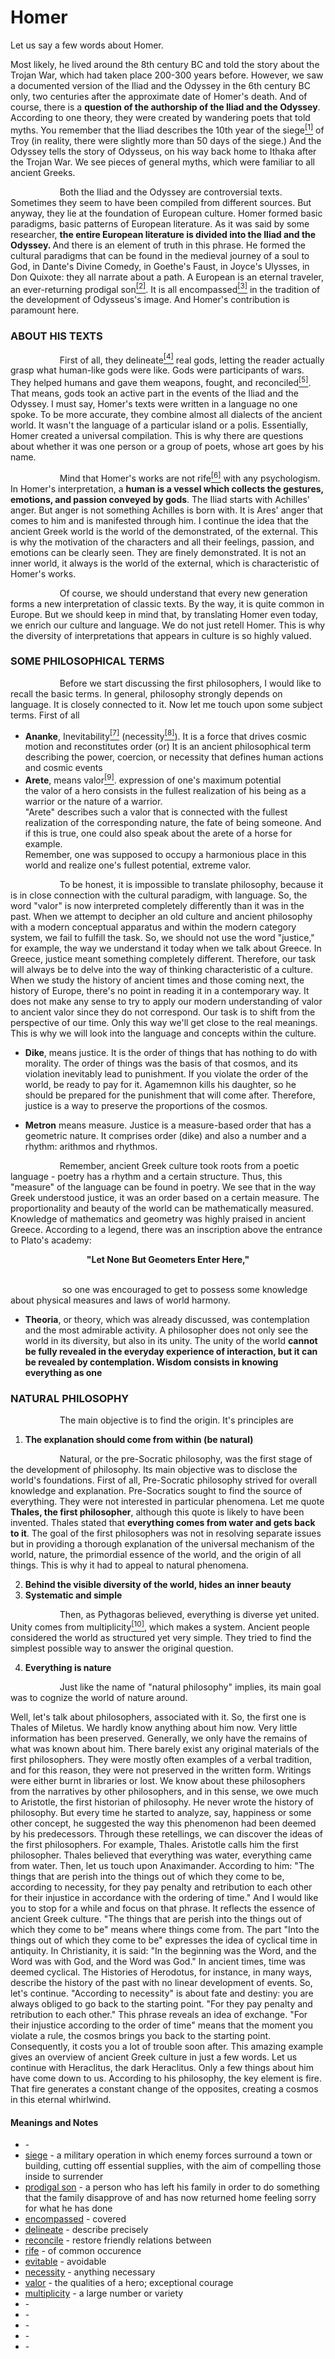 # Homer

Let us say a few words about Homer. 
<p>
Most likely, he lived around the 8th century BC and told the story about the Trojan War, which had taken place 200-300 years before. However, we saw a documented version of the Iliad and the Odyssey in the 6th century BC only, two centuries after the approximate date of Homer's death. And of course, there is a <b>question of the authorship of the Iliad and the Odyssey</b>. According to one theory, they were created by wandering poets that told myths. You remember that the Iliad describes the 10th year of the siege<a href="#m1" id="w1"><sup>[1]</sup></a> of Troy (in reality, there were slightly more than 50 days of the siege.) And the Odyssey tells the story of Odysseus, on his way back home to Ithaka after the Trojan War. We see pieces of general myths, which were familiar to all ancient Greeks.
</p>
<p>
&nbsp;&nbsp;&nbsp;&nbsp;&nbsp;&nbsp;&nbsp;&nbsp;&nbsp;&nbsp;&nbsp;&nbsp;&nbsp;&nbsp;&nbsp;&nbsp;&nbsp;&nbsp;&nbsp;&nbsp;Both the Iliad and the Odyssey are controversial texts. Sometimes they seem to have been compiled from different sources. But anyway, they lie at the foundation of European culture. Homer formed basic paradigms, basic patterns of European literature. As it was said by some researcher, <b> the entire European literature is divided into the Iliad and the Odyssey. </b>And there is an element of truth in this phrase. He formed the  cultural paradigms that can be found in the medieval journey of a soul to God, in Dante's Divine Comedy, in Goethe's Faust, in Joyce's Ulysses, in Don Quixote: they all narrate about a path. A European is an eternal traveler, an ever-returning prodigal son<a href="#m2" id="w2"><sup>[2]</sup></a>. It is all encompassed<a href="#m3" id="w3"><sup>[3]</sup></a> in the tradition of the development of Odysseus's image. And Homer's contribution is paramount here.
</p>

### ABOUT HIS TEXTS

<p>
&nbsp;&nbsp;&nbsp;&nbsp;&nbsp;&nbsp;&nbsp;&nbsp;&nbsp;&nbsp;&nbsp;&nbsp;&nbsp;&nbsp;&nbsp;&nbsp;&nbsp;&nbsp;&nbsp;&nbsp;First of all, they delineate<a href="#m4" id="w4"><sup>[4]</sup></a> real gods, letting the reader actually grasp what human-like gods were like. Gods were participants of wars. They helped humans and gave them weapons, fought, and reconciled<a href="#m5" id="w5"><sup>[5]</sup></a>. That means, gods took an active part in the events of the Iliad and the Odyssey. I must say, Homer's texts were written in a language no one spoke. To be more accurate, they combine almost all dialects of the ancient world. It wasn't the language of a particular island or a polis. Essentially, Homer created a universal compilation. This is why there are questions about whether it was one person or a group of poets, whose art goes by his name. 
</p>
<p>
&nbsp;&nbsp;&nbsp;&nbsp;&nbsp;&nbsp;&nbsp;&nbsp;&nbsp;&nbsp;&nbsp;&nbsp;&nbsp;&nbsp;&nbsp;&nbsp;&nbsp;&nbsp;&nbsp;&nbsp;Mind that Homer's works are not rife<a href="#m6" id="w6"><sup>[6]</sup></a> with any psychologism. In Homer's interpretation, a <b>human is a vessel which collects the gestures, emotions, and passion conveyed by gods</b>. The Iliad starts with Achilles' anger. But anger is not something Achilles is born with. It is Ares' anger that comes to him and is manifested through him. I continue the idea that the ancient Greek world is the world of the demonstrated, of the external. This is why the motivation of the characters and all their feelings, passion, and emotions can be clearly seen. They are finely demonstrated. It is not an inner world, it always is the world of the external, which is characteristic of Homer's works.
</p>
<p>
&nbsp;&nbsp;&nbsp;&nbsp;&nbsp;&nbsp;&nbsp;&nbsp;&nbsp;&nbsp;&nbsp;&nbsp;&nbsp;&nbsp;&nbsp;&nbsp;&nbsp;&nbsp;&nbsp;&nbsp;Of course, we should understand that every new generation forms a new interpretation of classic texts. By the way, it is quite common in Europe. But we should keep in mind that, by translating Homer even today, we enrich our culture and language. We do not just retell Homer. This is why the diversity of interpretations that appears in culture is so highly valued. 
</p>

### SOME PHILOSOPHICAL TERMS

<p>
&nbsp;&nbsp;&nbsp;&nbsp;&nbsp;&nbsp;&nbsp;&nbsp;&nbsp;&nbsp;&nbsp;&nbsp;&nbsp;&nbsp;&nbsp;&nbsp;&nbsp;&nbsp;&nbsp;&nbsp;Before we start discussing the first philosophers, I would like to recall the basic terms. In general, philosophy strongly depends on language. It is closely connected to it. Now let me touch upon some subject terms. First of all

  - <b>Ananke</b>, Inevitability<a href="#m7" id="w7"><sup>[7]</sup></a> (necessity<a href="#m8" id="w8"><sup>[8]</sup></a>). It is a force that drives cosmic motion and reconstitutes order (or) It is an ancient philosophical term describing the power, coercion, or necessity that defines human actions and cosmic events
  - <b>Arete</b>, means valor<a href="#m9" id="w9"><sup>[9]</sup></a>. expression of one's maximum potential <br>
     the valor of a hero consists in the fullest realization of his being as a warrior or the nature of a warrior. <br>
     "Arete" describes such a valor that is connected with the fullest realization of the corresponding nature, the fate of being someone. And if this is true, one could also speak about the arete of a horse for example. <br>
     Remember, one was supposed to occupy a harmonious place in this world and realize one's fullest potential, extreme valor. 

<p>
&nbsp;&nbsp;&nbsp;&nbsp;&nbsp;&nbsp;&nbsp;&nbsp;&nbsp;&nbsp;&nbsp;&nbsp;&nbsp;&nbsp;&nbsp;&nbsp;&nbsp;&nbsp;&nbsp;&nbsp;To be honest, it is impossible to translate philosophy, because it is in close connection with the cultural paradigm, with language. So, the word "valor" is now interpreted completely differently than it was in the past. When we attempt to decipher an old culture and ancient philosophy with a modern conceptual apparatus and within the modern category system, we fail to fulfill the task. So, we should not use the word "justice," for example, the way we understand it today when we talk about Greece. In Greece, justice meant something completely different. Therefore, our task will always be to delve into the way of thinking characteristic of a culture. When we study the history of ancient times and those coming next, the history of Europe, there's no point in reading it in a contemporary way. It does not make any sense to try to apply our modern 
understanding of valor to ancient valor since they do not correspond. Our task is to shift from the perspective of our time. Only this way we'll get close 
to the real meanings. This is why we will look into the language and concepts within the culture.
</p> 

  - <b>Dike</b>, means justice. It is the order of things that has nothing to do with morality. The order of things was the basis of that cosmos, and its violation inevitably lead to punishment. If you violate the order of the world, be ready to pay for it. Agamemnon kills his daughter, so he should be prepared for the punishment that will come after. Therefore, justice is a way to preserve the proportions of the cosmos.

  - <b>Metron</b> means measure. Justice is a measure-based order that has a geometric nature. It comprises order (dike) and also a 
number and a rhythm: arithmos and rhythmos. 
<p>
&nbsp;&nbsp;&nbsp;&nbsp;&nbsp;&nbsp;&nbsp;&nbsp;&nbsp;&nbsp;&nbsp;&nbsp;&nbsp;&nbsp;&nbsp;&nbsp;&nbsp;&nbsp;&nbsp;&nbsp;Remember, ancient Greek culture took roots from a poetic language - poetry has a rhythm and a certain structure. Thus, this "measure" of the language can be found in poetry. We see that in the way Greek understood justice, it was an order based on a certain measure. The proportionality and beauty of the world can be mathematically measured. Knowledge of mathematics and geometry was highly praised in ancient Greece. According to a legend, there was an inscription above the entrance to Plato's academy: 
</p>
<div align="center">
  <b>
    "Let None But Geometers Enter Here,"
  </b>
</div>
<br>
<p>
&nbsp;&nbsp;&nbsp;&nbsp;&nbsp;&nbsp;&nbsp;&nbsp;&nbsp;&nbsp;&nbsp;&nbsp;&nbsp;&nbsp;&nbsp;&nbsp;&nbsp;&nbsp;&nbsp;&nbsp;  so one was encouraged to get to possess some knowledge about physical measures and laws of world harmony.
</p>

 - <b>Theoria</b>, or theory, which was already discussed, was contemplation and the most admirable activity.
   A philosopher does not only see the world in its diversity, but also in its unity. The unity of the world <b>cannot be fully revealed in the everyday experience of interaction, but it can be revealed by contemplation. Wisdom consists in knowing everything as one </b>

### NATURAL PHILOSOPHY

&nbsp;&nbsp;&nbsp;&nbsp;&nbsp;&nbsp;&nbsp;&nbsp;&nbsp;&nbsp;&nbsp;&nbsp;&nbsp;&nbsp;&nbsp;&nbsp;&nbsp;&nbsp;&nbsp;&nbsp;The main objective is to find the origin. It's principles are
1. **The explanation should come from within (be natural)**
<p>
&nbsp;&nbsp;&nbsp;&nbsp;&nbsp;&nbsp;&nbsp;&nbsp;&nbsp;&nbsp;&nbsp;&nbsp;&nbsp;&nbsp;&nbsp;&nbsp;&nbsp;&nbsp;&nbsp;&nbsp;Natural, or the pre-Socratic philosophy, was the first stage of the development of philosophy. Its main objective was to disclose the world's foundations. First of all, Pre-Socratic philosophy strived for overall knowledge and explanation. Pre-Socratics sought to find the source of everything. They were not interested in particular phenomena. Let me quote <b>Thales, the first philosopher</b>, although this quote is likely to have been invented. Thales stated that <b>everything comes from water and gets back to it</b>. The goal of the first philosophers was not in resolving separate issues but in providing a thorough explanation of the universal mechanism of the world, nature, the primordial essence of the world, and the origin of all things. This is why it had to appeal to natural phenomena.
</p>

2. **Behind the visible diversity of the world, hides an inner beauty**
3. **Systematic and simple**
<p>
&nbsp;&nbsp;&nbsp;&nbsp;&nbsp;&nbsp;&nbsp;&nbsp;&nbsp;&nbsp;&nbsp;&nbsp;&nbsp;&nbsp;&nbsp;&nbsp;&nbsp;&nbsp;&nbsp;&nbsp;Then, as Pythagoras believed, everything is diverse yet united. Unity comes from multiplicity<a href="#m10" id="w10"><sup>[10]</sup></a>, which makes a system. Ancient people considered the world as structured yet very simple. They tried to find the simplest possible way to answer the original question.
</p>

4. **Everything is nature**
<p>
&nbsp;&nbsp;&nbsp;&nbsp;&nbsp;&nbsp;&nbsp;&nbsp;&nbsp;&nbsp;&nbsp;&nbsp;&nbsp;&nbsp;&nbsp;&nbsp;&nbsp;&nbsp;&nbsp;&nbsp;Just like the name of "natural philosophy" implies, its main goal was to cognize the world of nature around.
</p>
<p>
Well, let's talk about philosophers, associated with it. So, the first one is Thales of Miletus. We hardly know anything about him now. Very little information has been preserved. Generally, we only have the remains of what was known about him. There barely exist any original materials of the first philosophers. They were mostly often examples of a verbal tradition, and for this reason, they were not preserved in the written form. Writings were either burnt in libraries or lost. We know about these 
philosophers from the narratives by other philosophers, and in this sense, we owe much to Aristotle, the first historian of philosophy. He never wrote the history of philosophy. But every time he started to analyze, say, happiness or some other concept, he suggested the way this phenomenon had been deemed by his predecessors. Through these retellings, we can discover the ideas of the first philosophers. For example, Thales. Aristotle calls him the first philosopher. Thales believed that everything was water, everything came from water. Then, let us touch upon Anaximander. According to him: "The things that are perish into the things out of which they come to be, according to necessity, for they pay penalty and retribution to each other for their injustice in accordance with the ordering of time." And I would like you to stop for a while and focus on that phrase. It reflects the essence of ancient Greek culture. "The things that are perish into the things out of which they come to be" means where things come 
from. The part "Into the things out of which they come to be" expresses the idea of cyclical time in antiquity. In Christianity, it is said: "In the beginning was the Word, and the Word was with God, and the Word was God." In ancient times, time was deemed cyclical. The Histories of Herodotus, for instance, in many ways, describe the history of the past with no linear development of events. So, let's continue. "According to necessity" is about fate and destiny: you are always obliged to go back to the starting point. "For they pay penalty and retribution to each other." This phrase reveals an idea of exchange. "For their injustice according to the order of time" means that the moment you violate a rule, the cosmos brings you back to the starting point. Consequently, it costs you a lot of trouble soon after. This amazing example gives an overview of ancient Greek culture in just a few words. Let us continue with Heraclitus, the dark Heraclitus. Only a few things about him have come down to us. According to his 
philosophy, the key element is fire. That fire generates a constant change of the opposites, creating a cosmos in this eternal whirlwind.
  
  
#### Meanings and Notes
- <a id="m1"></a> [](#w1) - <br> 
- <a id="m1"></a> [siege](#w1) - a military operation in which enemy forces surround a town or building, cutting off essential supplies, with the aim of compelling those inside to surrender <br>
- <a id="m2"></a> [prodigal son](#w2) - a person who has left his family in order to do something that the family disapprove of and has now returned home feeling sorry for what he has done <br>
- <a id="m3"></a> [encompassed](#w3) - covered <br>
- <a id="m4"></a> [delineate](#w4) - describe precisely <br> 
- <a id="m5"></a> [reconcile](#w5) - restore friendly relations between <br>
- <a id="m6"></a> [rife](#w6) - of common occurence <br> 
- <a id="m7"></a> [evitable](#w7) - avoidable <br> 
- <a id="m8"></a> [necessity](#w8) - anything necessary <br>
- <a id="m9"></a> [valor](#w9) - the qualities of a hero; exceptional courage <br> 
- <a id="m10"></a> [multiplicity](#w10) - a large number or variety <br> 
- <a id="m11"></a> [](#w11) - <br> 
- <a id="m12"></a> [](#w12) - <br> 
- <a id="m13"></a> [](#w13) - <br> 
- <a id="m14"></a> [](#w14) - <br> 
- <a id="m15"></a> [](#w15) - <br> 
